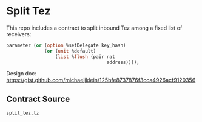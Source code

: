 
# Split Tez

This repo includes a contract to split inbound Tez among a fixed list
of receivers:

```ocaml
parameter (or (option %setDelegate key_hash)
              (or (unit %default)
                  (list %flush (pair nat
                                     address))));
```

Design doc: https://gist.github.com/michaeljklein/125bfe8737876f3cca4926acf9120356

## Contract Source

[`split_tez.tz`](./contracts/split_tez.tz)

